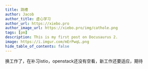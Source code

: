 ```yaml
---
title: 跳槽
author: Jacob
author_title: 虚心学习
author_url: https://xiebo.pro
author_image_url: https://xiebo.pro/img/cathole.png
tags: [pm]
description: This is my first post on Docusaurus 2.
image: https://i.imgur.com/mErPwqL.png
hide_table_of_contents: false
---
```


换工作了，在补习istio，openstack还没有空看，新工作还要适应，期待